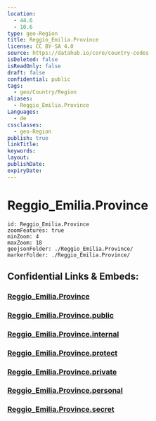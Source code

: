 ```yaml
---
location:
  - 44.6
  - 10.6
type: geo-Region
title: Reggio_Emilia.Province
license: CC BY-SA 4.0
source: https://datahub.io/core/country-codes
isDeleted: false
isReadOnly: false
draft: false
confidential: public
tags:
  - geo/Country/Region
aliases:
  - Reggio_Emilia.Province
Languages:
  - de
cssclasses:
  - geo-Region
publish: true
linkTitle:
keywords:
layout:
publishDate:
expiryDate:
---
```


# Reggio_Emilia.Province

```leaflet
id: Reggio_Emilia.Province
zoomFeatures: true 
minZoom: 4 
maxZoom: 18
geojsonFolder: ./Reggio_Emilia.Province/
markerFolder: ./Reggio_Emilia.Province/
```


## Confidential Links & Embeds: 

### [Reggio_Emilia.Province](/_Standards/Earth/Continent/Europe/Europe~South/Italy/regions~Italy/Emilia-Romagna/Reggio_Emilia.Province.md) 

### [Reggio_Emilia.Province.public](/_public/Earth/Continent/Europe/Europe~South/Italy/regions~Italy/Emilia-Romagna/Reggio_Emilia.Province.public.md) 

### [Reggio_Emilia.Province.internal](/_internal/Earth/Continent/Europe/Europe~South/Italy/regions~Italy/Emilia-Romagna/Reggio_Emilia.Province.internal.md) 

### [Reggio_Emilia.Province.protect](/_protect/Earth/Continent/Europe/Europe~South/Italy/regions~Italy/Emilia-Romagna/Reggio_Emilia.Province.protect.md) 

### [Reggio_Emilia.Province.private](/_private/Earth/Continent/Europe/Europe~South/Italy/regions~Italy/Emilia-Romagna/Reggio_Emilia.Province.private.md) 

### [Reggio_Emilia.Province.personal](/_personal/Earth/Continent/Europe/Europe~South/Italy/regions~Italy/Emilia-Romagna/Reggio_Emilia.Province.personal.md) 

### [Reggio_Emilia.Province.secret](/_secret/Earth/Continent/Europe/Europe~South/Italy/regions~Italy/Emilia-Romagna/Reggio_Emilia.Province.secret.md)

